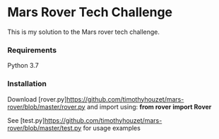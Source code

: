 # Mars Rover Tech Challenge

This is my solution to the Mars rover tech challenge.

### Requirements

Python 3.7

### Installation

Download [rover.py]https://github.com/timothyhouzet/mars-rover/blob/master/rover.py and import using: **from rover import Rover**

See [test.py]https://github.com/timothyhouzet/mars-rover/blob/master/test.py for usage examples





